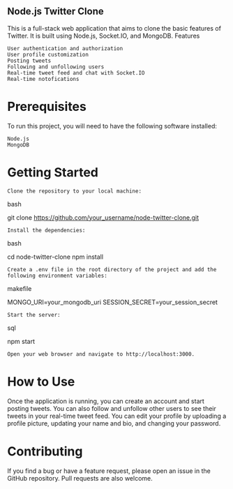 ## Node.js Twitter Clone

This is a full-stack web application that aims to clone the basic features of Twitter. It is built using Node.js, Socket.IO, and MongoDB.
Features

    User authentication and authorization
    User profile customization
    Posting tweets 
    Following and unfollowing users
    Real-time tweet feed and chat with Socket.IO
    Real-time notofications

# Prerequisites

To run this project, you will need to have the following software installed:

    Node.js
    MongoDB

# Getting Started

    Clone the repository to your local machine:

bash

git clone https://github.com/your_username/node-twitter-clone.git

    Install the dependencies:

bash

cd node-twitter-clone
npm install

    Create a .env file in the root directory of the project and add the following environment variables:

makefile

MONGO_URI=your_mongodb_uri
SESSION_SECRET=your_session_secret

    Start the server:

sql

npm start

    Open your web browser and navigate to http://localhost:3000.

# How to Use

Once the application is running, you can create an account and start posting tweets. You can also follow and unfollow other users to see their tweets in your real-time tweet feed. You can edit your profile by uploading a profile picture, updating your name and bio, and changing your password.
# Contributing

If you find a bug or have a feature request, please open an issue in the GitHub repository. Pull requests are also welcome.
